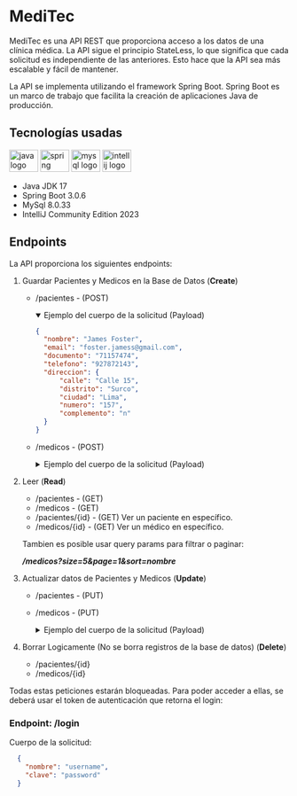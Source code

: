 # MediTec

MediTec es una API REST que proporciona acceso a los datos de una clínica médica. La API sigue el principio StateLess, lo que significa que cada solicitud es independiente de las anteriores. Esto hace que la API sea más escalable y fácil de mantener.

La API se implementa utilizando el framework Spring Boot. Spring Boot es un marco de trabajo que facilita la creación de aplicaciones Java de producción.

## Tecnologías usadas
<div align="left">
  <img src="https://cdn.jsdelivr.net/gh/devicons/devicon/icons/java/java-original.svg" height="40" width="52" alt="java logo"  />
  <img src="https://cdn.jsdelivr.net/gh/devicons/devicon/icons/spring/spring-original.svg" height="40" width="52" alt="spring logo"  />
  <img src="https://cdn.jsdelivr.net/gh/devicons/devicon/icons/mysql/mysql-original.svg" height="40" width="52" alt="mysql logo"  />
  <img src="https://cdn.jsdelivr.net/gh/devicons/devicon/icons/intellij/intellij-original.svg" height="40" width="52" alt="intellij logo"  />
</div>

* Java JDK 17
* Spring Boot 3.0.6
* MySql 8.0.33
* IntelliJ Community Edition 2023

## Endpoints
La API proporciona los siguientes endpoints:

1. Guardar Pacientes y Medicos en la Base de Datos (**Create**)
    * /pacientes - (POST)
        <details open>
        <summary>Ejemplo del cuerpo de la solicitud (Payload)</summary>

        ```JSON
        {
          "nombre": "James Foster",
          "email": "foster.jamess@gmail.com",
          "documento": "71157474",
          "telefono": "927872143",
          "direccion": {
              "calle": "Calle 15",
              "distrito": "Surco",
              "ciudad": "Lima",
              "numero": "157",
              "complemento": "n"
          }
        }
        ```
        </details>
    * /medicos - (POST)

         <details>
          <summary>Ejemplo del cuerpo de la solicitud (Payload)</summary>

        ```JSON
          {
            "nombre": "Jorge Chavez",
            "email": "chavez.jorge@gmail.com",
            "documento": "87657874",
            "telefono": "927452543",
            "especialidad": "PEDIATRIA",
            "direccion": {
                "calle": "Calle 15",
                "distrito": "Miraflores",
                "ciudad": "Lima",
                "numero": "452",
                "complemento": "b"
            }
          }
        ```
        </details>

2. Leer (**Read**)
    * /pacientes - (GET)
    * /medicos - (GET)
    * /pacientes/{id} - (GET) Ver un paciente en específico.
    * /medicos/{id} - (GET) Ver un médico en específico.

    Tambien es posible usar query params para filtrar o paginar:

    **_/medicos?size=5&page=1&sort=nombre_**

3. Actualizar datos de Pacientes y Medicos (**Update**)
    * /pacientes - (PUT)
    * /medicos - (PUT)
      <details>
      <summary>Ejemplo del cuerpo de la solicitud (Payload)</summary>

      ```JSON
      {
        "id":8,
        "nombre": "Jorge Chavez"
      }
      ```
    </details>
4. Borrar Logicamente (No se borra registros de la  base de datos) (**Delete**)
    * /pacientes/{id}
    * /medicos/{id}

Todas estas peticiones estarán bloqueadas. Para poder acceder a ellas, se deberá usar el token de autenticación que retorna el login:

### **Endpoint:** /login

Cuerpo de la solicitud:
```json
  {
    "nombre": "username",
    "clave": "password"
  }
```

